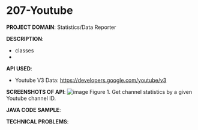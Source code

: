 # 207-Youtube


**PROJECT DOMAIN**: Statistics/Data Reporter

**DESCRIPTION**:
- classes
- 

**API USED**:
- Youtube V3 Data: https://developers.google.com/youtube/v3

**SCREENSHOTS OF API**:
![image](https://github.com/caratooo/207-Youtube/assets/107289876/da0e34c7-2f15-4e7e-a945-0180750a32a7)
Figure 1. Get channel statistics by a given Youtube channel ID.

**JAVA CODE SAMPLE**:

**TECHNICAL PROBLEMS**:
